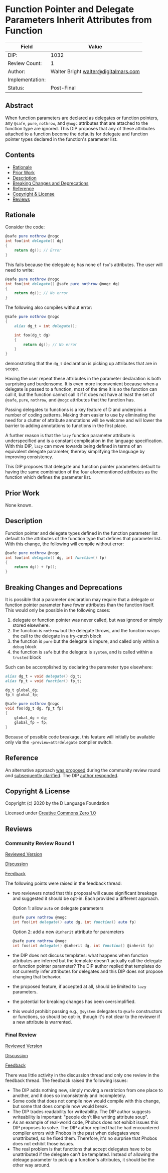 # Function Pointer and Delegate Parameters Inherit Attributes from Function

| Field           | Value                                                           |
|-----------------|-----------------------------------------------------------------|
| DIP:            | 1032                                                            |
| Review Count:   | 1                                                               |
| Author:         | Walter Bright walter@digitalmars.com                            |
| Implementation: |                                                                 |
| Status:         | Post-Final                                                      |

## Abstract

When function parameters are declared as delegates or function pointers, any `@safe`, `pure`,
`nothrow`, and `@nogc` attributes that are attached to the function type are ignored.
This DIP proposes that any of these attributes attached to a function
become the defaults for delegate and function pointer types declared in the function's parameter list.


## Contents
* [Rationale](#rationale)
* [Prior Work](#prior-work)
* [Description](#description)
* [Breaking Changes and Deprecations](#breaking-changes-and-deprecations)
* [Reference](#reference)
* [Copyright & License](#copyright--license)
* [Reviews](#reviews)

## Rationale

Consider the code:

```d
@safe pure nothrow @nogc
int foo(int delegate() dg)
{
    return dg(); // Error
}
```

This fails because the delegate `dg` has none of `foo`'s attributes. The user
will need to write:
```d
@safe pure nothrow @nogc
int foo(int delegate() @safe pure nothrow @nogc dg)
{
    return dg(); // No error
}
```

The following also compiles without error:
```d
@safe pure nothrow @nogc
{
    alias dg_t = int delegate();

    int foo(dg_t dg)
    {
        return dg(); // No error
    }
}
```

demonstrating that the `dg_t` declaration is picking up attributes that
are in scope.

Having the user repeat these attributes in the parameter declaration is
both surprising and burdensome. It is even more inconvenient because when a delegate
is passed to a function, most of the time it is so the function can call it,
but the function cannot call it if it does not have at least the set of
`@safe`, `pure`, `nothrow`, and `@nogc` attributes that the function has.

Passing delegates to functions is a key feature of D and underpins a number of
coding patterns. Making them easier to use by eliminating the need for a clutter
of attribute annotations will be welcome and will lower the barrier to adding
annotations to functions in the first place.

A further reason is that the `lazy` function parameter attribute is underspecified
and is a constant complication in the language specification. With this DIP, `lazy`
can move towards being defined in terms of an equivalent delegate parameter,
thereby simplifying the language by improving consistency.

This DIP proposes that delegate and function pointer parameters default to having
the same combination of the four aforementioned attributes as the function which
defines the parameter list.

## Prior Work

None known.


## Description

Function pointer and delegate types defined in the function parameter list default
to the attributes of the function type that defines that parameter list.
With this change, the following will compile without error:
```d
@safe pure nothrow @nogc
int foo(int delegate() dg, int function() fp)
{
    return dg() + fp();
}
```


## Breaking Changes and Deprecations

It is possible that a parameter declaration may require that a delegate or function pointer
parameter have fewer attributes than the function itself. This would only be possible in the
following cases:

1. delegate or function pointer was never called, but was ignored or simply stored elsewhere.
2. the function is `nothrow` but the delegate throws, and the function wraps the call to the delegate in a try-catch block
3. the function is `pure` but the delegate is impure, and called only within a `debug` block
4. the function is `safe` but the delegate is `system`, and is called within a `trusted` block


Such can be accomplished by declaring the parameter type elsewhere:

```d
alias dg_t = void delegate() dg_t;
alias fp_t = void function() fp_t;

dg_t global_dg;
fp_t global_fp;

@safe pure nothrow @nogc
void foo(dg_t dg, fp_t fp)
{
    global_dg = dg;
    global_fp = fp;
}
```

Because of possible code breakage, this feature will initially be available only via
the `-preview=attrdelegate` compiler switch.

## Reference

An alternative approach [was proposed](https://forum.dlang.org/post/mailman.2553.1586000429.31109.digitalmars-d@puremagic.com) during the community review round and [subsequently clarified](https://forum.dlang.org/post/rgifhwdmvsrfxbqqagnp@forum.dlang.org). The DIP [author responded](https://forum.dlang.org/post/rfq8sc$t6r$1@digitalmars.com).

## Copyright & License
Copyright (c) 2020 by the D Language Foundation

Licensed under [Creative Commons Zero 1.0](https://creativecommons.org/publicdomain/zero/1.0/legalcode.txt)

## Reviews
### Community Review Round 1

[Reviewed Version](https://github.com/dlang/DIPs/blob/0c99bd854302ade3e6833080410e9050fddec346/DIPs/DIP1032.md)

[Discussion](https://forum.dlang.org/post/ovllntpiebixbtrbiuxj@forum.dlang.org)

[Feedback](https://forum.dlang.org/post/tkosvxedhztfjxsxtkdm@forum.dlang.org)

The following points were raised in the feedback thread:

* two reviewers noted that this proposal will cause significant breakage and suggested it should be opt-in. Each provided a different approach.

    Option 1: allow `auto` on delegate parameters
    ```d
    @safe pure nothrow @nogc
    int foo(int delegate() auto dg, int function() auto fp)
    ```
    Option 2: add a new `@inherit` attribute for parameters
    ```d
    @safe pure nothrow @nogc
    int foo(int delegate() @inherit dg, int function() @inherit fp)
    ```
* the DIP does not discuss templates: what happens when function attributes are inferred but the template doesn't actually call the delegate or function pointer parameter? The DIP author replied that templates do not currently infer attributes for delegates and this DIP does not propose changing that behavior.
* the proposed feature, if accepted at all, should be limited to `lazy` parameters.
* the potential for breaking changes has been oversimplified.
* this would prohibit passing e.g., `@system` delegates to `@safe` constructors or functions, so should be opt-in, though it's not clear to the reviewer if a new attribute is warrented.

### Final Review

[Reviewed Version](https://github.com/dlang/DIPs/blob/5675676cfb21a69cfd6eda033c53356ee2275fd1/DIPs/DIP1032.md)

[Discussion](https://forum.dlang.org/post/ubcwhqxyjizccoekpgbw@forum.dlang.org)

[Feedback](https://forum.dlang.org/post/axjajqhksecqdsercgmy@forum.dlang.org)

There was little activity in the discussion thread and only one review in the feedback thread. The feedback raised the following issues:

* The DIP adds nothing new, simply moving a restriction from one place to another, and it does so inconsistenly and incompletely.
* Some code that does not compile now would compile with this change, but some that does compile now would break.
* The DIP trades readability for writeability. The DIP author suggests writeability is important: "people don't like writing attribute soup".
* As an example of real-world code, Phobos does not exhibit issues this DIP proposes to solve. The DIP author replied that he had encountered compiler errors with Phobos in the past when delegates were unattributed, so he fixed them. Therefore, it's no surprise that Phobos does not exhibit those issues.
* The real problem is that functions that accept delegates have to be unattributed if the delegate can't be templated. Instead of allowing the deleage parameter to pick up a function's attributes, it should be the other way around.
